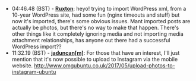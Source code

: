 * <a id="04:46.48">04:46.48 (BST)</a> - __[Ruxton](https://github.com/Ruxton)__: heyo! trying to import WordPress xml, from a 10-year WordPress site, had some fun (nginx timeouts and stuff) but now it's imported, there's some obvious issues.  Mant imported posts are actually be photos, but there's no way to make that happen. There's other things like it completely ignoring media and not importing media attachment relationships, has anyone out there had a successful WordPress import??
* <a id="11:32.19">11:32.19 (BST)</a> - __[jaduncan[m]](https://github.com/jaduncan[m])__: For those that have an interest, I'll just mention that it's now possible to upload to Instagram via the mobile website. http://www.omgubuntu.co.uk/2017/05/upload-photos-to-instagram-ubuntu
